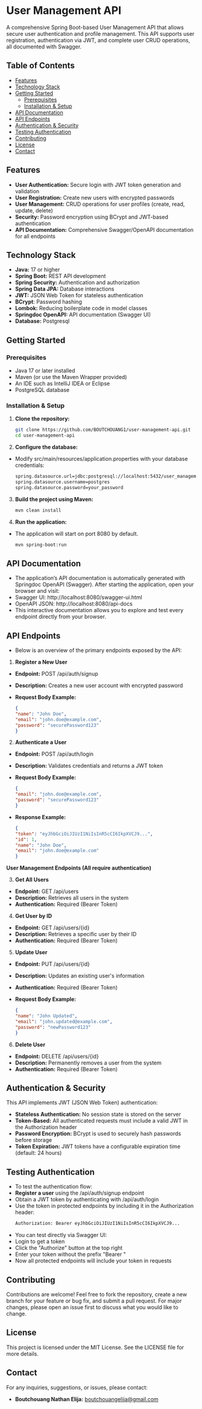 # User Management API

A comprehensive Spring Boot-based User Management API that allows secure user authentication and profile management. This API supports user registration, authentication via JWT, and complete user CRUD operations, all documented with Swagger.

## Table of Contents

- [Features](#features)
- [Technology Stack](#technology-stack)
- [Getting Started](#getting-started)
  - [Prerequisites](#prerequisites)
  - [Installation & Setup](#installation--setup)
- [API Documentation](#api-documentation)
- [API Endpoints](#api-endpoints)
- [Authentication & Security](#authentication--security)
- [Testing Authentication](#testing-authentication)
- [Contributing](#contributing)
- [License](#license)
- [Contact](#contact)

## Features

- **User Authentication:** Secure login with JWT token generation and validation
- **User Registration:** Create new users with encrypted passwords
- **User Management:** CRUD operations for user profiles (create, read, update, delete)
- **Security:** Password encryption using BCrypt and JWT-based authentication
- **API Documentation:** Comprehensive Swagger/OpenAPI documentation for all endpoints

## Technology Stack

- **Java:** 17 or higher
- **Spring Boot:** REST API development
- **Spring Security:** Authentication and authorization
- **Spring Data JPA:** Database interactions
- **JWT:** JSON Web Token for stateless authentication
- **BCrypt**: Password hashing
- **Lombok:** Reducing boilerplate code in model classes
- **Springdoc OpenAPI:** API documentation (Swagger UI)
- **Database:** Postgresql

## Getting Started

### Prerequisites

- Java 17 or later installed
- Maven (or use the Maven Wrapper provided)
- An IDE such as IntelliJ IDEA or Eclipse
- PostgreSQL database

### Installation & Setup

1. **Clone the repository:**

   ```bash
   git clone https://github.com/BOUTCHOUANG1/user-management-api.git 
   cd user-management-api
   
2. **Configure the database:**

- Modify src/main/resources/application.properties with your database credentials:

   ```bash
   spring.datasource.url=jdbc:postgresql://localhost:5432/user_management
   spring.datasource.username=postgres
   spring.datasource.password=your_password

3. **Build the project using Maven:**

   ```bash
   mvn clean install

4. **Run the application:**

- The application will start on port 8080 by default.
  
   ```bash
   mvn spring-boot:run

## API Documentation

- The application’s API documentation is automatically generated with Springdoc OpenAPI (Swagger). After starting the application, open your browser and visit:
- Swagger UI: http://localhost:8080/swagger-ui.html
- OpenAPI JSON: http://localhost:8080/api-docs
- This interactive documentation allows you to explore and test every endpoint directly from your browser.

## API Endpoints

- Below is an overview of the primary endpoints exposed by the API:

1. **Register a New User**

- **Endpoint:** POST /api/auth/signup
- **Description:** Creates a new user account with encrypted password
- **Request Body Example:** 

   ```Json
  {
  "name": "John Doe",
  "email": "john.doe@example.com",
  "password": "securePassword123"
  }

2. **Authenticate a User**

- **Endpoint:** POST /api/auth/login
- **Description:** Validates credentials and returns a JWT token
- **Request Body Example:**

  ```Json
  {
  "email": "john.doe@example.com",
  "password": "securePassword123"
  }

- **Response Example:**

  ```Json
  {
  "token": "eyJhbGciOiJIUzI1NiIsInR5cCI6IkpXVCJ9...",
  "id": 1,
  "name": "John Doe",
  "email": "john.doe@example.com"
  }


**User Management Endpoints (All require authentication)**

3. **Get All Users**

- **Endpoint:** GET /api/users
- **Description:** Retrieves all users in the system
- **Authentication:** Required (Bearer Token)

4. **Get User by ID**

- **Endpoint:** GET /api/users/{id}
- **Description:** Retrieves a specific user by their ID
- **Authentication:** Required (Bearer Token)

5. **Update User**

- **Endpoint:** PUT /api/users/{id}
- **Description:** Updates an existing user's information
- **Authentication:** Required (Bearer Token)
- **Request Body Example:** 

   ```Json
  {
  "name": "John Updated",
  "email": "john.updated@example.com",
  "password": "newPassword123"
  }

6. **Delete User**

- **Endpoint:** DELETE /api/users/{id}
- **Description:** Permanently removes a user from the system
- **Authentication:** Required (Bearer Token)
   
## Authentication & Security

This API implements JWT (JSON Web Token) authentication:

- **Stateless Authentication:** No session state is stored on the server
- **Token-Based:** All authenticated requests must include a valid JWT in the Authorization header
- **Password Encryption:** BCrypt is used to securely hash passwords before storage
- **Token Expiration:** JWT tokens have a configurable expiration time (default: 24 hours)

## Testing Authentication

- To test the authentication flow:
- **Register a user** using the /api/auth/signup endpoint
- Obtain a JWT token by authenticating with /api/auth/login
- Use the token in protected endpoints by including it in the Authorization header:
  ```bash
  Authorization: Bearer eyJhbGciOiJIUzI1NiIsInR5cCI6IkpXVCJ9...

- You can test directly via Swagger UI:
- Login to get a token
- Click the "Authorize" button at the top right
- Enter your token without the prefix "Bearer "
- Now all protected endpoints will include your token in requests

## Contributing

Contributions are welcome! Feel free to fork the repository, create a new branch for your feature or bug fix, and submit a pull request. For major changes, please open an issue first to discuss what you would like to change.

## License

This project is licensed under the MIT License. See the LICENSE file for more details.

## Contact

For any inquiries, suggestions, or issues, please contact:

- **Boutchouang Nathan Elija:** boutchouangelija@gmail.com
